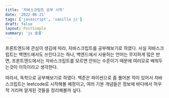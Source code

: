 ```yaml
---
title: '자바스크립트 공부 시작'
date: '2022-06-21'
tags: ['javascript', 'vanilla js']
draft: false
layout: PostSimple
summary: 'js 솔플'
---
```


프론트엔드에 관심이 생김에 따라, 자바스크립트를 공부해보기로 하였다. 사실 자바스크립트는 백엔드에서도 쓰인다고는 하나, 백엔드에서 사용하는 언어는 무지하게 많은 반면, 프론트엔드에서는 자바스크립트를 모르면 안되는 수준이기 때문에 여러모로 배워두는것이 이득이라고 생각한다.

따라서, 독학으로 공부해보기로 하였다. 백준은 파이썬으로 좀 풀어본 적이 있어서 자바스크립트는 leetcode로 시작해볼 예정이고, 여러 기본 개념들은 정보에 바다에서 허우적 거리며 알게된 것들을 정리해볼까 싶다.
